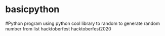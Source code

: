 # basicpython 
#Python program using python cool library to random to generate random number from list
hacktoberfest        hacktoberfest2020
